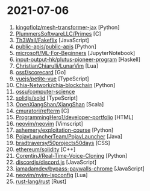 # 2021-07-06

1. [kingoflolz/mesh-transformer-jax](https://github.com/kingoflolz/mesh-transformer-jax "Model parallel transformers in JAX and Haiku") [Python]
2. [PlummersSoftwareLLC/Primes](https://github.com/PlummersSoftwareLLC/Primes "Prime Number Projects in C#/C++/Python") [C]
3. [Th3Wall/Fakeflix](https://github.com/Th3Wall/Fakeflix "Not the usual clone that you can find on the web.") [JavaScript]
4. [public-apis/public-apis](https://github.com/public-apis/public-apis "A collective list of free APIs") [Python]
5. [microsoft/ML-For-Beginners](https://github.com/microsoft/ML-For-Beginners "12 weeks, 24 lessons, classic Machine Learning for all") [JupyterNotebook]
6. [input-output-hk/plutus-pioneer-program](https://github.com/input-output-hk/plutus-pioneer-program "") [Haskell]
7. [ChristianChiarulli/LunarVim](https://github.com/ChristianChiarulli/LunarVim "An IDE layer for Neovim with sane defaults. Completely free and community driven.") [Lua]
8. [ossf/scorecard](https://github.com/ossf/scorecard "Security Scorecards - Security health metrics for Open Source") [Go]
9. [vuejs/petite-vue](https://github.com/vuejs/petite-vue "5kb subset of Vue optimized for progressive enhancement") [TypeScript]
10. [Chia-Network/chia-blockchain](https://github.com/Chia-Network/chia-blockchain "Chia blockchain python implementation (full node, farmer, harvester, timelord, and wallet)") [Python]
11. [ossu/computer-science](https://github.com/ossu/computer-science "🎓 Path to a free self-taught education in Computer Science!") 
12. [solidjs/solid](https://github.com/solidjs/solid "A declarative, efficient, and flexible JavaScript library for building user interfaces.") [TypeScript]
13. [OpenXiangShan/XiangShan](https://github.com/OpenXiangShan/XiangShan "Open-source high-performance RISC-V processor") [Scala]
14. [cmuratori/refterm](https://github.com/cmuratori/refterm "Reference monospace terminal renderer") [C]
15. [ProgrammingHero1/developer-portfolio](https://github.com/ProgrammingHero1/developer-portfolio "Live site") [HTML]
16. [neovim/neovim](https://github.com/neovim/neovim "Vim-fork focused on extensibility and usability") [Vimscript]
17. [ashemery/exploitation-course](https://github.com/ashemery/exploitation-course "Offensive Software Exploitation Course") [Python]
18. [PojavLauncherTeam/PojavLauncher](https://github.com/PojavLauncherTeam/PojavLauncher "A Minecraft: Java Edition Launcher for Android and iOS based on Boardwalk. This repository contains source code for Android platform.") [Java]
19. [bradtraversy/50projects50days](https://github.com/bradtraversy/50projects50days "50+ mini web projects using HTML, CSS & JS") [CSS]
20. [ethereum/solidity](https://github.com/ethereum/solidity "Solidity, the Smart Contract Programming Language") [C++]
21. [CorentinJ/Real-Time-Voice-Cloning](https://github.com/CorentinJ/Real-Time-Voice-Cloning "Clone a voice in 5 seconds to generate arbitrary speech in real-time") [Python]
22. [discordjs/discord.js](https://github.com/discordjs/discord.js "A powerful JavaScript library for interacting with the Discord API") [JavaScript]
23. [iamadamdev/bypass-paywalls-chrome](https://github.com/iamadamdev/bypass-paywalls-chrome "Bypass Paywalls web browser extension for Chrome and Firefox.") [JavaScript]
24. [neovim/nvim-lspconfig](https://github.com/neovim/nvim-lspconfig "Quickstart configurations for the Nvim LSP client") [Lua]
25. [rust-lang/rust](https://github.com/rust-lang/rust "Empowering everyone to build reliable and efficient software.") [Rust]
